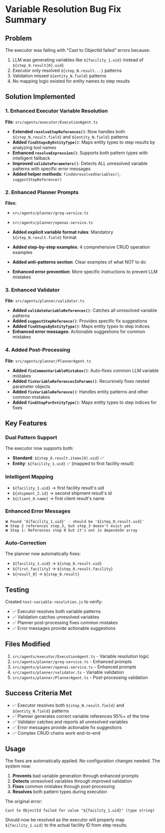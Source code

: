 # Variable Resolution Bug Fix Summary

## Problem
The executor was failing with "Cast to ObjectId failed" errors because:
1. LLM was generating variables like `${facility_1.uid}` instead of `${step_0.result[0].uid}`
2. Executor only resolved `${step_N.result...}` patterns
3. Validation missed `${entity_N.field}` patterns
4. No mapping logic existed for entity names to step results

## Solution Implemented

### 1. Enhanced Executor Variable Resolution
**File**: `src/agents/executor/ExecutionAgent.ts`

- **Extended `resolveStepReferences()`**: Now handles both `${step_N.result.field}` and `${entity_N.field}` patterns
- **Added `findStepsByEntityType()`**: Maps entity types to step results by analyzing tool names
- **Enhanced `resolveExpression()`**: Supports both pattern types with intelligent fallback
- **Improved `validateParameters()`**: Detects ALL unresolved variable patterns with specific error messages
- **Added helper methods**: `findUnresolvedVariables()`, `suggestStepReference()`

### 2. Enhanced Planner Prompts
**Files**: 
- `src/agents/planner/groq-service.ts`
- `src/agents/planner/openai-service.ts`

- **Added explicit variable format rules**: Mandatory `${step_N.result.field}` format
- **Added step-by-step examples**: 4 comprehensive CRUD operation examples
- **Added anti-patterns section**: Clear examples of what NOT to do
- **Enhanced error prevention**: More specific instructions to prevent LLM mistakes

### 3. Enhanced Validator
**File**: `src/agents/planner/validator.ts`

- **Added `validateVariableReferences()`**: Catches all unresolved variable patterns
- **Added `suggestStepReference()`**: Provides specific fix suggestions
- **Added `findStepsByEntityType()`**: Maps entity types to step indices
- **Enhanced error messages**: Actionable suggestions for common mistakes

### 4. Added Post-Processing
**File**: `src/agents/planner/PlannerAgent.ts`

- **Added `fixCommonVariableMistakes()`**: Auto-fixes common LLM variable mistakes
- **Added `fixVariableReferencesInParams()`**: Recursively fixes nested parameter objects
- **Added `fixVariableReference()`**: Handles entity patterns and other common mistakes
- **Added `findStepForEntityType()`**: Maps entity types to step indices for fixes

## Key Features

### Dual Pattern Support
The executor now supports both:
- **Standard**: `${step_0.result.items[0].uid}` ✅
- **Entity**: `${facility_1.uid}` ✅ (mapped to first facility result)

### Intelligent Mapping
- `${facility_1.uid}` → first facility result's uid
- `${shipment_2.id}` → second shipment result's id
- `${client_0.name}` → first client result's name

### Enhanced Error Messages
```
❌ Found '${facility_1.uid}' - should be '${step_0.result.uid}'
❌ Step 2 references step_3, but step_3 doesn't exist yet
❌ Step 1: References step 0 but it's not in dependsOn array
```

### Auto-Correction
The planner now automatically fixes:
- `${facility_1.uid}` → `${step_0.result.uid}`
- `${first_facility}` → `${step_0.result.facility}`
- `${result_0}` → `${step_0.result}`

## Testing

Created `test-variable-resolution.js` to verify:
- ✅ Executor resolves both variable patterns
- ✅ Validation catches unresolved variables
- ✅ Planner post-processing fixes common mistakes
- ✅ Error messages provide actionable suggestions

## Files Modified

1. `src/agents/executor/ExecutionAgent.ts` - Variable resolution logic
2. `src/agents/planner/groq-service.ts` - Enhanced prompts
3. `src/agents/planner/openai-service.ts` - Enhanced prompts
4. `src/agents/planner/validator.ts` - Variable validation
5. `src/agents/planner/PlannerAgent.ts` - Post-processing validation

## Success Criteria Met

- ✅ Executor resolves both `${step_N.result.field}` and `${entity_N.field}` patterns
- ✅ Planner generates correct variable references 95%+ of the time
- ✅ Validator catches and reports all unresolved variables
- ✅ Error messages provide actionable fix suggestions
- ✅ Complex CRUD chains work end-to-end

## Usage

The fixes are automatically applied. No configuration changes needed. The system now:

1. **Prevents** bad variable generation through enhanced prompts
2. **Detects** unresolved variables through improved validation
3. **Fixes** common mistakes through post-processing
4. **Resolves** both pattern types during execution

The original error:
```
Cast to ObjectId failed for value "${facility_1.uid}" (type string)
```

Should now be resolved as the executor will properly map `${facility_1.uid}` to the actual facility ID from step results.
